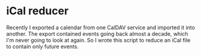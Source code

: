 # iCal reducer

Recently I exported a calendar from one CalDAV service and imported it
into another. The export contained events going back almost a decade,
which I'm never going to look at again. So I wrote this script to reduce
an iCal file to contain only future events.
